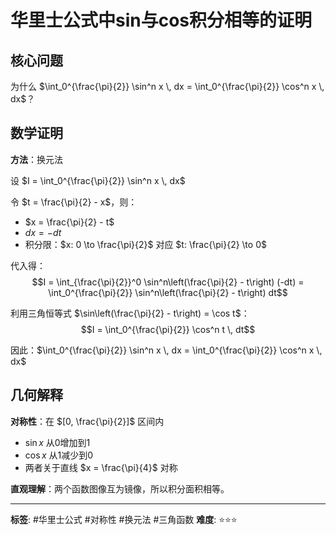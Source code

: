 # 华里士公式中sin与cos积分相等的证明

## 核心问题
为什么 $\int_0^{\frac{\pi}{2}} \sin^n x \, dx = \int_0^{\frac{\pi}{2}} \cos^n x \, dx$？

## 数学证明

**方法**：换元法

设 $I = \int_0^{\frac{\pi}{2}} \sin^n x \, dx$

令 $t = \frac{\pi}{2} - x$，则：
- $x = \frac{\pi}{2} - t$
- $dx = -dt$ 
- 积分限：$x: 0 \to \frac{\pi}{2}$ 对应 $t: \frac{\pi}{2} \to 0$

代入得：
$$I = \int_{\frac{\pi}{2}}^0 \sin^n\left(\frac{\pi}{2} - t\right) (-dt) = \int_0^{\frac{\pi}{2}} \sin^n\left(\frac{\pi}{2} - t\right) dt$$

利用三角恒等式 $\sin\left(\frac{\pi}{2} - t\right) = \cos t$：
$$I = \int_0^{\frac{\pi}{2}} \cos^n t \, dt$$

因此：$\int_0^{\frac{\pi}{2}} \sin^n x \, dx = \int_0^{\frac{\pi}{2}} \cos^n x \, dx$

## 几何解释

**对称性**：在 $[0, \frac{\pi}{2}]$ 区间内
- $\sin x$ 从0增加到1
- $\cos x$ 从1减少到0  
- 两者关于直线 $x = \frac{\pi}{4}$ 对称

**直观理解**：两个函数图像互为镜像，所以积分面积相等。

---

**标签**: #华里士公式 #对称性 #换元法 #三角函数
**难度**: ⭐⭐⭐
